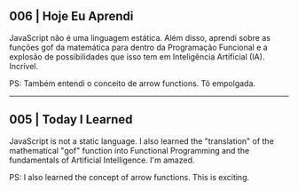 ## 006 | Hoje Eu Aprendi

JavaScript não é uma linguagem estática. Além disso, aprendi sobre as funções gof da matemática para dentro da Programação Funcional e a explosão de possibilidades que isso tem em Inteligência Artificial (IA). Incrível.

PS: Também entendi o conceito de arrow functions. Tô empolgada.

---
## 005 | Today I Learned

JavaScript is not a static language. I also learned the "translation" of the mathematical "gof" function into Functional Programming and the fundamentals of Artificial Intelligence. I'm amazed.

PS: I also learned the concept of arrow functions. This is exciting.